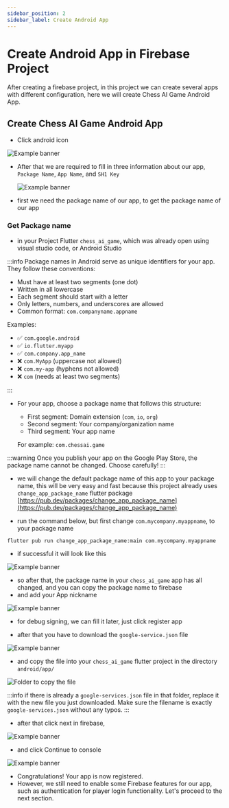 ```yaml
---
sidebar_position: 2
sidebar_label: Create Android App
---
```


# Create Android App in Firebase Project

After creating a firebase project, in this project we can create several apps with different configuration, here we will create Chess AI Game Android App.

## Create Chess AI Game Android App

- Click android icon

![Example banner](./assets/create_android_app.PNG)

- After that we are required to fill in three information about our app, `Package Name`, `App Name`, and `SH1 Key`

  ![Example banner](./assets/add_app_info.PNG)

- first we need the package name of our app, to get the package name of our app

### Get Package name

- in your Project Flutter `chess_ai_game`, which was already open using visual studio code, or Android Studio

:::info
Package names in Android serve as unique identifiers for your app. They follow these conventions:

- Must have at least two segments (one dot)
- Written in all lowercase
- Each segment should start with a letter
- Only letters, numbers, and underscores are allowed
- Common format: `com.companyname.appname`

Examples:

- ✅ `com.google.android`
- ✅ `io.flutter.myapp`
- ✅ `com.company.app_name`
- ❌ `com.MyApp` (uppercase not allowed)
- ❌ `com.my-app` (hyphens not allowed)
- ❌ `com` (needs at least two segments)

:::

- For your app, choose a package name that follows this structure:
  - First segment: Domain extension (`com`, `io`, `org`)
  - Second segment: Your company/organization name
  - Third segment: Your app name
  
  For example: `com.chessai.game`

:::warning
Once you publish your app on the Google Play Store, the package name cannot be changed. Choose carefully!
:::

- we will change the default package name of this app to your package name, this will be very easy and fast because this project already uses `change_app_package_name` flutter package [https://pub.dev/packages/change_app_package_name](https://pub.dev/packages/change_app_package_name)

- run the command below, but first change `com.mycompany.myappname`, to your package name

```
flutter pub run change_app_package_name:main com.mycompany.myappname
```

- if successful it will look like this

![Example banner](./assets/change_package_name.PNG)

- so after that, the package name in your `chess_ai_game` app has all changed,
  and you can copy the package name to firebase
- and add your App nickname

![Example banner](./assets/copy_package_firebase.PNG)

- for debug signing, we can fill it later, just click register app

- after that you have to download the `google-service.json` file

![Example banner](./assets/download_service_json.PNG)

- and copy the file into your `chess_ai_game` flutter project in the directory `android/app/`

![Folder to copy the file](./assets/Screenshot%202025-01-05%20111337.png)

:::info
if there is already a `google-services.json` file in that folder, replace it with the new file you just downloaded. Make sure the filename is exactly `google-services.json` without any typos.
:::

- after that click next in firebase,

![Example banner](./assets/next.PNG)

- and click Continue to console

![Example banner](./assets/console.PNG)

- Congratulations! Your app is now registered.
- However, we still need to enable some Firebase features for our app, such as authentication for player login functionality. Let's proceed to the next section.
